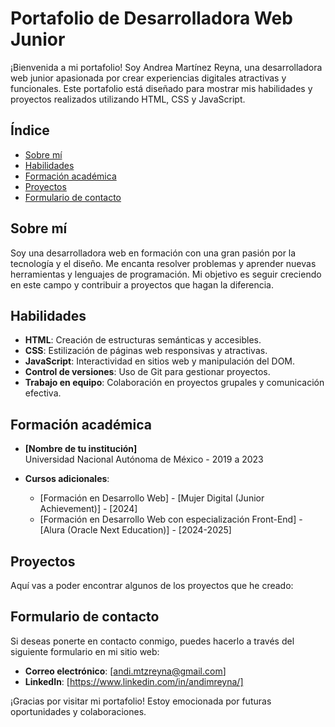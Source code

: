 # Portafolio de Desarrolladora Web Junior

¡Bienvenida a mi portafolio! Soy Andrea Martínez Reyna, una desarrolladora web junior apasionada por crear experiencias digitales atractivas y funcionales. Este portafolio está diseñado para mostrar mis habilidades y proyectos realizados utilizando HTML, CSS y JavaScript.

## Índice

- [Sobre mí](#sobre-mí)
- [Habilidades](#habilidades)
- [Formación académica](#formación-académica)
- [Proyectos](#proyectos)
- [Formulario de contacto](#formulario-de-contacto)

## Sobre mí

Soy una desarrolladora web en formación con una gran pasión por la tecnología y el diseño. Me encanta resolver problemas y aprender nuevas herramientas y lenguajes de programación. Mi objetivo es seguir creciendo en este campo y contribuir a proyectos que hagan la diferencia.

## Habilidades

- **HTML**: Creación de estructuras semánticas y accesibles.
- **CSS**: Estilización de páginas web responsivas y atractivas.
- **JavaScript**: Interactividad en sitios web y manipulación del DOM.
- **Control de versiones**: Uso de Git para gestionar proyectos.
- **Trabajo en equipo**: Colaboración en proyectos grupales y comunicación efectiva.

## Formación académica

- **[Nombre de tu institución]**  
  Universidad Nacional Autónoma de México - 2019 a 2023

- **Cursos adicionales**:  
  - [Formación en Desarrollo Web] - [Mujer Digital (Junior Achievement)] - [2024]
  - [Formación en Desarrollo Web con especialización Front-End] - [Alura (Oracle Next Education)] - [2024-2025]

## Proyectos

Aquí vas a poder encontrar algunos de los proyectos que he creado:


## Formulario de contacto

Si deseas ponerte en contacto conmigo, puedes hacerlo a través del siguiente formulario en mi sitio web:

- **Correo electrónico**: [andi.mtzreyna@gmail.com]
- **LinkedIn**: [https://www.linkedin.com/in/andimreyna/]

¡Gracias por visitar mi portafolio! Estoy emocionada por futuras oportunidades y colaboraciones. 

